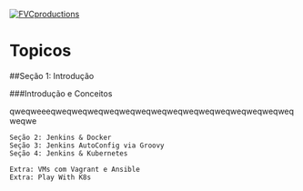 <a href="https://gitlab.com/rocha.public/cursos/jenkins-em-larga-escala/-/wikis/home"><img src="https://gitlab.com/rocha.public/cursos/jenkins-em-larga-escala/-/wikis/images/missaodevops-jenkins-docker-kube.png" title="FVCproductions" alt="FVCproductions"></a>

# Topicos


##Seção 1: Introdução

###Introdução e Conceitos

qweqweeeqweqweqweqweqweqweqweqweqweqweqweqweqweqweqweqweqwe

```
Seção 2: Jenkins & Docker
Seção 3: Jenkins AutoConfig via Groovy
Seção 4: Jenkins & Kubernetes

Extra: VMs com Vagrant e Ansible
Extra: Play With K8s

